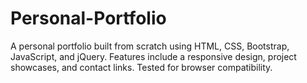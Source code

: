 # Personal-Portfolio
A personal portfolio built from scratch using HTML, CSS, Bootstrap, JavaScript, and jQuery. Features include a responsive design, project showcases, and contact links. Tested for browser compatibility.
